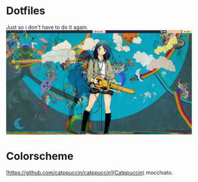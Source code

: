# Dotfiles
Just so i don't have to do it again. 
![Qtile print](desktop_qtile.png)

# Colorscheme 
[https://github.com/catppuccin/catppuccin](Catppuccin) mocchiato.
